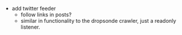 * add twitter feeder
    - follow links in posts?
    - similar in functionality to the dropsonde crawler, just a readonly
      listener.

